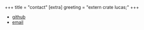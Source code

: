 +++
title = "contact"
[extra]
greeting = "extern crate lucas;"
+++

- [github](https://github.com/pants721)
- [email](mailto:lucasnewcomb721@gmail.com)
